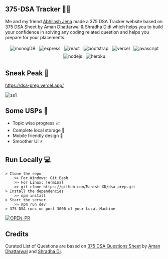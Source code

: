 ## 375-DSA Tracker 👨‍💻
Me and my friend [Abhilash Jena](https://github.com/abhi-1407) made a 375 DSA Tracker website based on 375 DSA Sheet by Aman Dhattarwal & Shradha Didi which helps you to build your confidence in solving any coding related question and helps you prepare for your placements.

<p align="center">
<img src = "https://img.shields.io/badge/MongoDB-4EA94B?style=for-the-badge&logo=mongodb&logoColor=white"  alt="monogDB" style="vertical-align:top; margin:4px" >
<img src = "https://img.shields.io/badge/Express.js-404D59?style=for-the-badge"  alt="express" style="vertical-align:top; margin:4px" >
<img src = "https://img.shields.io/badge/React-20232A?style=for-the-badge&logo=react&logoColor=61DAFB"  alt="react" style="vertical-align:top; margin:4px" >
<img src = "https://img.shields.io/badge/Bootstrap-563D7C?style=for-the-badge&logo=bootstrap&logoColor=white"  alt="bootstrap" style="vertical-align:top; margin:4px" >
<img src = "https://img.shields.io/badge/Vercel-000000?style=for-the-badge&logo=vercel&logoColor=white"  alt="vercel" style="vertical-align:top; margin:4px" >
<img src = "https://img.shields.io/badge/JavaScript-F7DF1E?style=for-the-badge&logo=javascript&logoColor=black"  alt="javascript" style="vertical-align:top; margin:4px" >
<img src = "https://img.shields.io/badge/Node.js-43853D?style=for-the-badge&logo=node.js&logoColor=white"  alt="nodejs" style="vertical-align:top; margin:4px" >
<img src = "https://img.shields.io/badge/Heroku-430098?style=for-the-badge&logo=heroku&logoColor=white"  alt="heroku" style="vertical-align:top; margin:4px" >

## Sneak Peak 👀

https://dsa-prep.vercel.app/

![ss1](/public/ss.gif)

## Some USPs 🧾

- Topic wise progress 📈
- Complete local storage 🏪
- Mobile friendly design 📱
- Smoother UI ⚡

## Run Locally 💻

```
> Clone the repo
    >> For Windows: Git Bash
    >> For Linux: Terminal
    >> git clone https://github.com/Manish-XD/dsa-prep.git
> Install the dependencies
    >> npm install
> Start the server
    >> npm run dev
> 375 DSA runs on port 3000 of your Local Machine
```

[![OPEN-PR](https://img.shields.io/badge/Open%20For-PR-orange?style=for-the-badge&logo=github)](https://github.com/Manish-XD/dsa-prep.git)

## Credits

Curated List of Questions are based on [375 DSA Questions Sheet](https://docs.google.com/spreadsheets/d/1hXserPuxVoWMG9Hs7y8wVdRCJTcj3xMBAEYUOXQ5Xag/edit#gid=0) by [Aman Dhattarwal](https://www.youtube.com/c/AmanDhattarwal) and [Shradha Di](https://www.youtube.com/c/ApnaCollegeOfficial).
